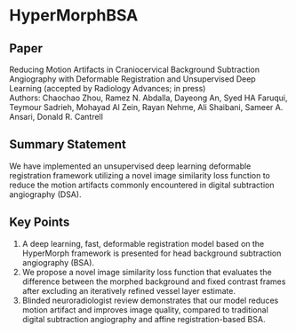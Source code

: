 # HyperMorphBSA

## Paper

Reducing Motion Artifacts in Craniocervical Background Subtraction Angiography with Deformable Registration and Unsupervised Deep Learning (accepted by Radiology Advances; in press)\
Authors: Chaochao Zhou, Ramez N. Abdalla, Dayeong An, Syed HA Faruqui, Teymour Sadrieh, Mohayad Al Zein, Rayan Nehme, Ali Shaibani, Sameer A. Ansari, Donald R. Cantrell


## Summary Statement
We have implemented an unsupervised deep learning deformable registration framework utilizing a novel image similarity loss function to reduce the motion artifacts commonly encountered in digital subtraction angiography (DSA).

## Key Points
1.	A deep learning, fast, deformable registration model based on the HyperMorph framework is presented for head background subtraction angiography (BSA).
2.	We propose a novel image similarity loss function that evaluates the difference between the morphed background and fixed contrast frames after excluding an iteratively refined vessel layer estimate.
3.	Blinded neuroradiologist review demonstrates that our model reduces motion artifact and improves image quality, compared to traditional digital subtraction angiography and affine registration-based BSA.



